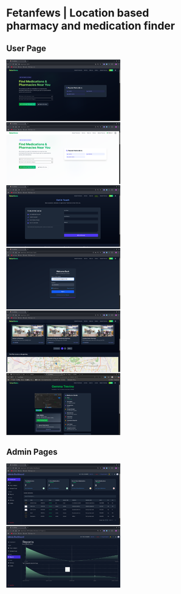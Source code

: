 # Fetanfews | Location based pharmacy and medication finder

## User Page

<img src="./src/assets/fetanfews/landing-page.png" width="300"/>
<img src="./src/assets/fetanfews/home.png" width="300"/>
<img src="./src/assets/fetanfews/contact.png" width="300"/>
<img src="./src/assets/fetanfews/login.png" width="300"/>
<img src="./src/assets/fetanfews/on-map.png" width="300"/>
<img src="./src/assets/fetanfews/med-details.png" width="300"/>

## Admin Pages

<img src="./src/assets/fetanfews/admin.png" width="300"/>
<img src="./src/assets/fetanfews/reports.png" width="300"/>

